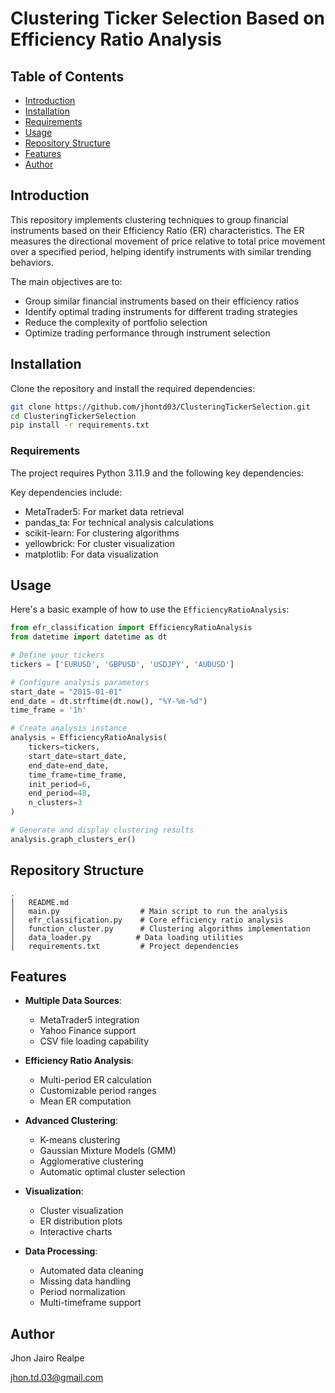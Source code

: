 # Clustering Ticker Selection Based on Efficiency Ratio Analysis

## Table of Contents

- [Introduction](#introduction)
- [Installation](#installation)
- [Requirements](#requirements)
- [Usage](#usage)
- [Repository Structure](#repository-structure)
- [Features](#features)
- [Author](#author)

## Introduction

This repository implements clustering techniques to group financial instruments based on their Efficiency Ratio (ER) characteristics. The ER measures the directional movement of price relative to total price movement over a specified period, helping identify instruments with similar trending behaviors.

The main objectives are to:
- Group similar financial instruments based on their efficiency ratios
- Identify optimal trading instruments for different trading strategies
- Reduce the complexity of portfolio selection
- Optimize trading performance through instrument selection

## Installation

Clone the repository and install the required dependencies:

```bash
git clone https://github.com/jhontd03/ClusteringTickerSelection.git
cd ClusteringTickerSelection
pip install -r requirements.txt
```

### Requirements

The project requires Python 3.11.9 and the following key dependencies:

Key dependencies include:
- MetaTrader5: For market data retrieval
- pandas_ta: For technical analysis calculations
- scikit-learn: For clustering algorithms
- yellowbrick: For cluster visualization
- matplotlib: For data visualization

## Usage

Here's a basic example of how to use the `EfficiencyRatioAnalysis`:

```python
from efr_classification import EfficiencyRatioAnalysis
from datetime import datetime as dt

# Define your tickers
tickers = ['EURUSD', 'GBPUSD', 'USDJPY', 'AUDUSD']

# Configure analysis parameters
start_date = "2015-01-01"
end_date = dt.strftime(dt.now(), "%Y-%m-%d")
time_frame = '1h'

# Create analysis instance
analysis = EfficiencyRatioAnalysis(
    tickers=tickers,
    start_date=start_date,
    end_date=end_date,
    time_frame=time_frame,
    init_period=6,
    end_period=48,
    n_clusters=3
)

# Generate and display clustering results
analysis.graph_clusters_er()
```

## Repository Structure

```
.
│   README.md
│   main.py                  # Main script to run the analysis
│   efr_classification.py    # Core efficiency ratio analysis
│   function_cluster.py      # Clustering algorithms implementation
│   data_loader.py          # Data loading utilities
│   requirements.txt         # Project dependencies
```

## Features

- **Multiple Data Sources**:
  - MetaTrader5 integration
  - Yahoo Finance support
  - CSV file loading capability

- **Efficiency Ratio Analysis**:
  - Multi-period ER calculation
  - Customizable period ranges
  - Mean ER computation

- **Advanced Clustering**:
  - K-means clustering
  - Gaussian Mixture Models (GMM)
  - Agglomerative clustering
  - Automatic optimal cluster selection

- **Visualization**:
  - Cluster visualization
  - ER distribution plots
  - Interactive charts

- **Data Processing**:
  - Automated data cleaning
  - Missing data handling
  - Period normalization
  - Multi-timeframe support

## Author

Jhon Jairo Realpe

jhon.td.03@gmail.com